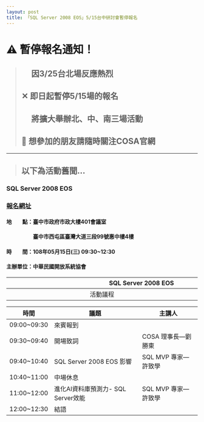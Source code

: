 ```yaml
---
layout: post
title: 「SQL Server 2008 EOS」5/15台中研討會暫停報名
---
```


# &#9888; 暫停報名通知！
> ## 　 因3/25台北場反應熱烈
> ## &#10005; 即日起暫停5/15場的報名
> ## 　 將擴大舉辦北、中、南三場活動
> ## &#128270; 想參加的朋友請隨時關注COSA官網

---
> ## 以下為活動舊聞...

### SQL Server 2008 EOS
### [報名網址](https://www.accupass.com/event/1904040654441295282511)
<!--more-->

#### 地　　點：臺中市政府市政大樓401會議室
#### 　　　　　臺中市西屯區臺灣大道三段99號惠中樓4樓
#### 時　　間：108年05月15日(三) 09:30~12:30
#### 主辦單位：中華民國開放系統協會

| 　　　　　　　　　　　　　**SQL Server 2008 EOS**　　　　　　　　　　　　　 |
| :---: |
| 活動議程 |

| 時間        | 議題                              | 主講人             |
| ----------- | -------------------------------- | ------------------ |
| 09:00~09:30 | 來賓報到                          |                    |
| 09:30~09:40 | 開場致詞                          | COSA 理事長—劉勝東  |
| 09:40~10:40 | SQL Server 2008 EOS 影響         | SQL MVP 專家—許致學 |
| 10:40~11:00 | 中場休息                          |                    |
| 11:00~12:00 | 進化AI資料庫預測力- SQL Server效能 | SQL MVP 專家—許致學 |
| 12:00~12:30 | 結語                             |                    |
